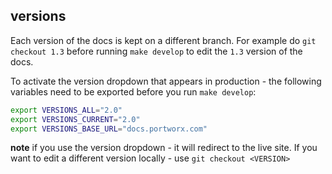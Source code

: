 ## versions

Each version of the docs is kept on a different branch.  For example do `git checkout 1.3` before running `make develop` to edit the `1.3` version of the docs.

To activate the version dropdown that appears in production - the following variables need to be exported before you run `make develop`:

```bash
export VERSIONS_ALL="2.0"
export VERSIONS_CURRENT="2.0"
export VERSIONS_BASE_URL="docs.portworx.com"
```

**note** if you use the version dropdown - it will redirect to the live site.  If you want to edit a different version locally - use `git checkout <VERSION>`
